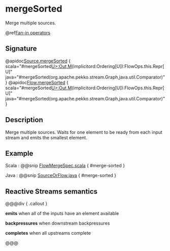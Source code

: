 # mergeSorted

Merge multiple sources.

@ref[Fan-in operators](../index.md#fan-in-operators)

## Signature

@apidoc[Source.mergeSorted](Source) { scala="#mergeSorted[U&gt;:Out,M](that:org.apache.pekko.stream.Graph[org.apache.pekko.stream.SourceShape[U],M])(implicitord:Ordering[U]):FlowOps.this.Repr[U]" java="#mergeSorted(org.apache.pekko.stream.Graph,java.util.Comparator)" }
@apidoc[Flow.mergeSorted](Flow) { scala="#mergeSorted[U&gt;:Out,M](that:org.apache.pekko.stream.Graph[org.apache.pekko.stream.SourceShape[U],M])(implicitord:Ordering[U]):FlowOps.this.Repr[U]" java="#mergeSorted(org.apache.pekko.stream.Graph,java.util.Comparator)" }


## Description

Merge multiple sources. Waits for one element to be ready from each input stream and emits the
smallest element.

## Example
Scala
:   @@snip [FlowMergeSpec.scala](/akka-stream-tests/src/test/scala/org/apache/pekko/stream/scaladsl/FlowMergeSpec.scala) { #merge-sorted }

Java
:   @@snip [SourceOrFlow.java](/akka-docs/src/test/java/jdocs/stream/operators/SourceOrFlow.java) { #merge-sorted }

## Reactive Streams semantics

@@@div { .callout }

**emits** when all of the inputs have an element available

**backpressures** when downstream backpressures

**completes** when all upstreams complete

@@@
